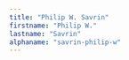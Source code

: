 ```yaml
---
title: "Philip W. Savrin"
firstname: "Philip W."
lastname: "Savrin"
alphaname: "savrin-philip-w"
---
```

